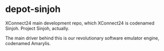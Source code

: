 # depot-sinjoh
XConnect24 main development repo, which XConnect24 is codenamed Sinjoh. Project Sinjoh, actually.

The main driver behind this is our revolutionary software emulator engine, codenamed Amarylis.
